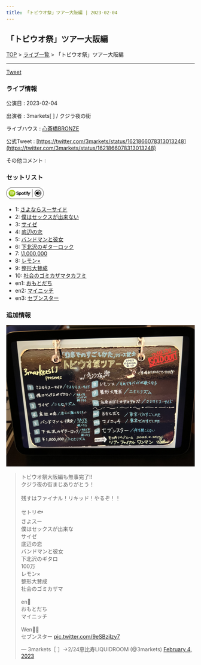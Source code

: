 ```yaml
---
title: 「トビウオ祭」ツアー大阪編 | 2023-02-04
---
```

## 「トビウオ祭」ツアー大阪編

[TOP](/setlist/) > [ライブ一覧](lives.html) > 「トビウオ祭」ツアー大阪編

___

<a href="https://twitter.com/share?ref_src=twsrc%5Etfw" data-text="3markets[ ]セットリスト > 「トビウオ祭」ツアー大阪編" class="twitter-share-button" data-via="3markets" data-hashtags="3markets" data-related="3markets" data-show-count="false">Tweet</a>

### ライブ情報

公演日
:    2023-02-04

出演者
:    3markets[ ] / クジラ夜の街

ライブハウス
:    [心斎橋BRONZE](livehouse017.html)

公式Tweet
:    [https://twitter.com/3markets/status/1621866078313013248](https://twitter.com/3markets/status/1621866078313013248)

その他コメント
:    

### セットリスト


[![play with spotify](images/spotify-icon.png)](https://open.spotify.com/playlist/7HEbHPiDHRL5WQYwFV8q5v)



*  1: [さよならスーサイド](song013.html)
*  2: [僕はセックスが出来ない](song006.html)
*  3: [サイゼ](song004.html)
*  4: [底辺の恋](song008.html)
*  5: [バンドマンと彼女](song009.html)
*  6: [下北沢のギターロック](song015.html)
*  7: [\1,000,000](song022.html)
*  8: [レモン×](song003.html)
*  9: [整形大賛成](song005.html)
*  10: [社会のゴミカザマタカフミ](song002.html)
*  en1: [おもとだち](song033.html)
*  en2: [マイニッチ](song046.html)
*  en3: [セブンスター](song020.html)


### 追加情報


[![セトリ画像](images/053.jpg)](images/053.jpg)


<blockquote class="twitter-tweet"><p lang="ja" dir="ltr">トビウオ祭大阪編も無事完了‼︎<br>クジラ夜の街まじありがとう！<br><br>残すはファイナル！リキッド！やるぞ！！<br><br>セトリ🐟<br>さよスー<br>僕はセックスが出来な<br>サイゼ<br>底辺の恋<br>バンドマンと彼女<br>下北沢のギタロ<br>100万<br>レモン×<br>整形大賛成<br>社会のゴミカザマ<br><br>en👏<br>おもとだち<br>マイニッチ<br><br>Wen👏👏<br>セブンスター <a href="https://t.co/9eSBziIzy7">pic.twitter.com/9eSBziIzy7</a></p>&mdash; 3markets［ ］→2/24恵比寿LIQUIDROOM (@3markets) <a href="https://twitter.com/3markets/status/1621866078313013248?ref_src=twsrc%5Etfw">February 4, 2023</a></blockquote>
<script async src="https://platform.twitter.com/widgets.js" charset="utf-8"></script>




<script async src="https://platform.twitter.com/widgets.js" charset="utf-8"></script>
